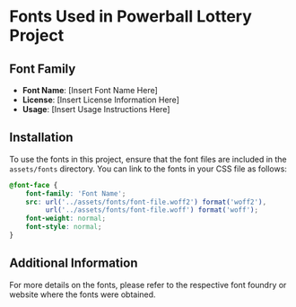 # Fonts Used in Powerball Lottery Project

## Font Family

- **Font Name**: [Insert Font Name Here]
- **License**: [Insert License Information Here]
- **Usage**: [Insert Usage Instructions Here]

## Installation

To use the fonts in this project, ensure that the font files are included in the `assets/fonts` directory. You can link to the fonts in your CSS file as follows:

```css
@font-face {
    font-family: 'Font Name';
    src: url('../assets/fonts/font-file.woff2') format('woff2'),
         url('../assets/fonts/font-file.woff') format('woff');
    font-weight: normal;
    font-style: normal;
}
```

## Additional Information

For more details on the fonts, please refer to the respective font foundry or website where the fonts were obtained.